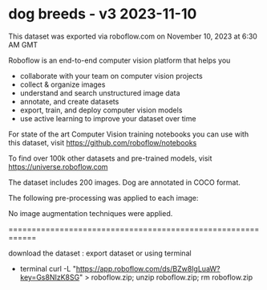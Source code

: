 
dog breeds - v3 2023-11-10
============================================================

This dataset was exported via roboflow.com on November 10, 2023 at 6:30 AM GMT

Roboflow is an end-to-end computer vision platform that helps you
* collaborate with your team on computer vision projects
* collect & organize images
* understand and search unstructured image data
* annotate, and create datasets
* export, train, and deploy computer vision models
* use active learning to improve your dataset over time

For state of the art Computer Vision training notebooks you can use with this dataset,
visit https://github.com/roboflow/notebooks

To find over 100k other datasets and pre-trained models, visit https://universe.roboflow.com

The dataset includes 200 images.
Dog are annotated in COCO format.

The following pre-processing was applied to each image:

No image augmentation techniques were applied.

============================================================

download the dataset
: export dataset or using terminal

* terminal
curl -L "https://app.roboflow.com/ds/BZw8IgLuaW?key=Gs8NIzK8SG" &gt; roboflow.zip; unzip roboflow.zip; rm roboflow.zip
